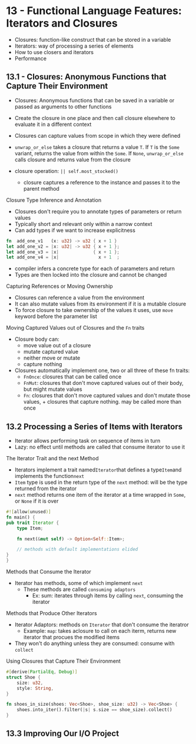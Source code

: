 # 13 - Functional Language Features: Iterators and Closures

- Closures: function-like construct that can be stored in a variable
- Iterators: way of processing a series of elements
- How to use closers and iterators
- Performance

## 13.1 - Closures: Anonymous Functions that Capture Their Environment

- Closures: Anonymous functions that can be saved in a variable or passed as arguments to other functions
- Create the closure in one place and then call closure elsewhere to evaluate it in a different context
- Closures can capture values from scope in which they were defined

- `unwrap_or_else` takes a closure that returns a value `T`. If `T` is the `Some` variant, returns the value from within the `Some`. If `None`, `unwrap_or_else` calls closure and returns value from the closure
- closure operation: `|| self.most_stocked()`
  - closure captures a reference to the instance and passes it to the parent method

Closure Type Inference and Annotation

- Closures don't require you to annotate types of parameters or return values
- Typically short and relevant only within a narrow context
- Can add types if we want to increase explicitness

```rust
fn  add_one_v1   (x: u32) -> u32 { x + 1 }
let add_one_v2 = |x: u32| -> u32 { x + 1 };
let add_one_v3 = |x|             { x + 1 };
let add_one_v4 = |x|               x + 1  ;
```

- compiler infers a concrete type for each of parameters and return
- Types are then locked into the closure and cannot be changed

Capturing References or Moving Ownership

- Closures can reference a value from the environment
- It can also mutate values from its environment if it is a mutable closure
- To force closure to take ownership of the values it uses, use `move` keyword before the parameter list

Moving Captured Values out of Closures and the `Fn` traits

- Closure body can:
  - move value out of a closure
  - mutate captured value
  - neither move or mutate
  - capture nothing
- Closures automatically implement one, two or all three of these fn traits:
  - `FnOnce`: closures that can be called once
  - `FnMut`: closures that don't move captured values out of their body, but might mutate values
  - `Fn`: closures that don't move captured values and don't mutate those values, + closures that capture nothing. may be called more than once

## 13.2 Processing a Series of Items with Iterators

- Iterator allows performing task on sequence of items in turn
- Lazy: no effect until methods are called that consume iterator to use it

The Iterator Trait and the next Method

- Iterators implement a trait named`Iterator`that defines a type`Item`and implements the function`next`
- `Item` type is used in the return type of the `next` method: will be the type returned from the iterator
- `next` method returns one item of the iterator at a time wrapped in `Some`, or `None` if it is over

```rust
#![allow(unused)]
fn main() {
pub trait Iterator {
    type Item;

    fn next(&mut self) -> Option<Self::Item>;

    // methods with default implementations elided
}
}
```

Methods that Consume the Iterator

- Iterator has methods, some of which implement `next`
  - These methods are called `consuming adaptors`
    - Ex: sum: iterates through items by calling `next`, consuming the iterator

Methods that Produce Other Iterators

- Iterator Adaptors: methods on `Iterator` that don't consume  the iteratror
  - Example: `map`: takes aclosure to call on each iterm, returns new iterator that procues the modified items
- They won't do anything unless they are consumed: consume with `collect`

Using Closures that Capture Their Environment

```rust
#[derive(PartialEq, Debug)]
struct Shoe {
    size: u32,
    style: String,
}

fn shoes_in_size(shoes: Vec<Shoe>, shoe_size: u32) -> Vec<Shoe> {
    shoes.into_iter().filter(|s| s.size == shoe_size).collect()
}

```

## 13.3 Improving Our I/O Project

